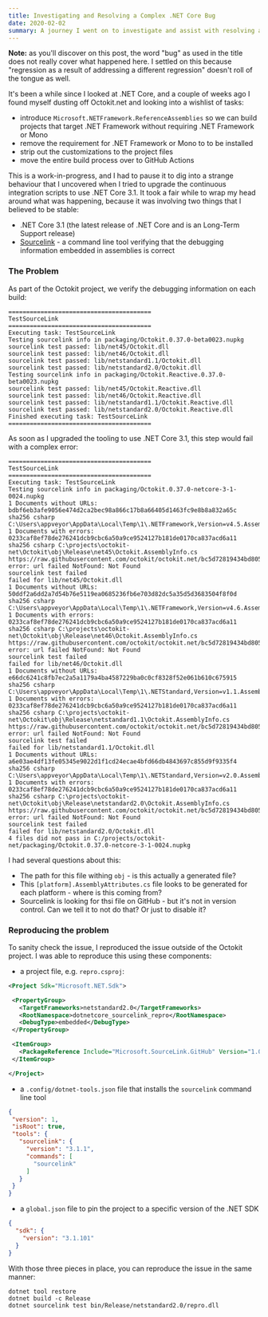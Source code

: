 ```yaml
---
title: Investigating and Resolving a Complex .NET Core Bug
date: 2020-02-02
summary: A journey I went on to investigate and assist with resolving a .NET Core bug that affected one of the projects I maintain.
---
```


**Note:** as you'll discover on this post, the word "bug" as used in the title
does not really cover what happened here. I settled on this because "regression
as a result of addressing a different regression" doesn't roll of the tongue as
well.

It's been a while since I looked at .NET Core, and a couple of weeks ago I found
myself dusting off Octokit.net and looking into a wishlist of tasks:

 - introduce `Microsoft.NETFramework.ReferenceAssemblies` so we can build projects
   that target .NET Framework without requiring .NET Framework or Mono
 - remove the requirement for .NET Framework or Mono to to be installed
 - strip out the customizations to the project files
 - move the entire build process over to GitHub Actions

This is a work-in-progress, and I had to pause it to dig into a strange
behaviour that I uncovered when I tried to upgrade the continuous integration
scripts to use .NET Core 3.1. It took a fair while to wrap my head around what
was happening, because it was involving two things that I believed to be stable:

 - .NET Core 3.1 (the latest release of .NET Core and is an Long-Term Support release)
 - [Sourcelink](https://github.com/ctaggart/SourceLink/) - a command line tool
   verifying that the debugging information embedded in assemblies is correct

### The Problem

As part of the Octokit project, we verify the debugging information on each
build:

```
========================================
TestSourceLink
========================================
Executing task: TestSourceLink
Testing sourcelink info in packaging/Octokit.0.37.0-beta0023.nupkg
sourcelink test passed: lib/net45/Octokit.dll
sourcelink test passed: lib/net46/Octokit.dll
sourcelink test passed: lib/netstandard1.1/Octokit.dll
sourcelink test passed: lib/netstandard2.0/Octokit.dll
Testing sourcelink info in packaging/Octokit.Reactive.0.37.0-beta0023.nupkg
sourcelink test passed: lib/net45/Octokit.Reactive.dll
sourcelink test passed: lib/net46/Octokit.Reactive.dll
sourcelink test passed: lib/netstandard1.1/Octokit.Reactive.dll
sourcelink test passed: lib/netstandard2.0/Octokit.Reactive.dll
Finished executing task: TestSourceLink
========================================
```

As soon as I upgraded the tooling to use .NET Core 3.1, this step would fail
with a complex error:

```
========================================
TestSourceLink
========================================
Executing task: TestSourceLink
Testing sourcelink info in packaging/Octokit.0.37.0-netcore-3-1-0024.nupkg
1 Documents without URLs:
bdbf6eb3afe9056e474d2ca2bec98a866c17b8a66405d1463fc9e8b8a832a65c sha256 csharp C:\Users\appveyor\AppData\Local\Temp\1\.NETFramework,Version=v4.5.AssemblyAttributes.cs
1 Documents with errors:
0233caf8ef78de276241dcb9cbc6a50a9ce9524127b181de0170ca837acd6a11 sha256 csharp C:\projects\octokit-net\Octokit\obj\Release\net45\Octokit.AssemblyInfo.cs
https://raw.githubusercontent.com/octokit/octokit.net/bc5d72819434bd8050311d43a2f434e2e0585194/Octokit/obj/Release/net45/Octokit.AssemblyInfo.cs
error: url failed NotFound: Not Found
sourcelink test failed
failed for lib/net45/Octokit.dll
1 Documents without URLs:
50ddf2a6dd2a7d54b76e5119ea0685236fb6e703d82dc5a35d5d3683504f8f0d sha256 csharp C:\Users\appveyor\AppData\Local\Temp\1\.NETFramework,Version=v4.6.AssemblyAttributes.cs
1 Documents with errors:
0233caf8ef78de276241dcb9cbc6a50a9ce9524127b181de0170ca837acd6a11 sha256 csharp C:\projects\octokit-net\Octokit\obj\Release\net46\Octokit.AssemblyInfo.cs
https://raw.githubusercontent.com/octokit/octokit.net/bc5d72819434bd8050311d43a2f434e2e0585194/Octokit/obj/Release/net46/Octokit.AssemblyInfo.cs
error: url failed NotFound: Not Found
sourcelink test failed
failed for lib/net46/Octokit.dll
1 Documents without URLs:
e66dc6241c8fb7ec2a5a1179a4ba4587229ba0c0cf8328f52e061b610c675915 sha256 csharp C:\Users\appveyor\AppData\Local\Temp\1\.NETStandard,Version=v1.1.AssemblyAttributes.cs
1 Documents with errors:
0233caf8ef78de276241dcb9cbc6a50a9ce9524127b181de0170ca837acd6a11 sha256 csharp C:\projects\octokit-net\Octokit\obj\Release\netstandard1.1\Octokit.AssemblyInfo.cs
https://raw.githubusercontent.com/octokit/octokit.net/bc5d72819434bd8050311d43a2f434e2e0585194/Octokit/obj/Release/netstandard1.1/Octokit.AssemblyInfo.cs
error: url failed NotFound: Not Found
sourcelink test failed
failed for lib/netstandard1.1/Octokit.dll
1 Documents without URLs:
a6e03ae4df13fe05345e9022d1f1cd24ecae4bfd66db4843697c855d9f9335f4 sha256 csharp C:\Users\appveyor\AppData\Local\Temp\1\.NETStandard,Version=v2.0.AssemblyAttributes.cs
1 Documents with errors:
0233caf8ef78de276241dcb9cbc6a50a9ce9524127b181de0170ca837acd6a11 sha256 csharp C:\projects\octokit-net\Octokit\obj\Release\netstandard2.0\Octokit.AssemblyInfo.cs
https://raw.githubusercontent.com/octokit/octokit.net/bc5d72819434bd8050311d43a2f434e2e0585194/Octokit/obj/Release/netstandard2.0/Octokit.AssemblyInfo.cs
error: url failed NotFound: Not Found
sourcelink test failed
failed for lib/netstandard2.0/Octokit.dll
4 files did not pass in C:/projects/octokit-net/packaging/Octokit.0.37.0-netcore-3-1-0024.nupkg
```

I had several questions about this:

 - The path for this file withing `obj` - is this actually a generated file?
 - This `[platform].AssemblyAttributes.cs` file looks to be generated for each 
   platform - where is this coming from?
 - Sourcelink is looking for thsi file on GitHub - but it's not in version
   control. Can we tell it to not do that? Or just to disable it?

### Reproducing the problem

To sanity check the issue, I reproduced the issue outside of the Octokit
project. I was able to reproduce this using these components:

 - a project file, e.g. `repro.csproj`:

 ```xml
 <Project Sdk="Microsoft.NET.Sdk">

  <PropertyGroup>
    <TargetFrameworks>netstandard2.0</TargetFrameworks>
    <RootNamespace>dotnetcore_sourcelink_repro</RootNamespace>
    <DebugType>embedded</DebugType>
  </PropertyGroup>

  <ItemGroup>
    <PackageReference Include="Microsoft.SourceLink.GitHub" Version="1.0.0" PrivateAssets="All"/>
  </ItemGroup>

</Project>
 ```

 - a `.config/dotnet-tools.json` file that installs the `sourcelink` command line tool

 ```json
{
  "version": 1,
  "isRoot": true,
  "tools": {
    "sourcelink": {
      "version": "3.1.1",
      "commands": [
        "sourcelink"
      ]
    }
  }
}
 ```

 - a `global.json` file to pin the project to a specific version of the .NET SDK

```json
{
  "sdk": {
    "version": "3.1.101"
  }
}
```

With those three pieces in place, you can reproduce the issue in the same
manner:

```shellsession
dotnet tool restore
dotnet build -c Release
dotnet sourcelink test bin/Release/netstandard2.0/repro.dll
```
 